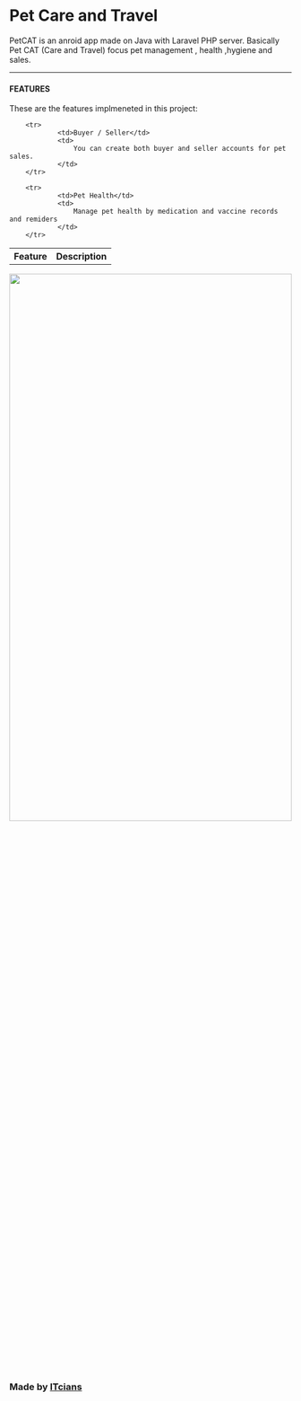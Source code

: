<h1>Pet Care and Travel</h1>
<p>PetCAT is an anroid app made on Java with Laravel PHP server. Basically Pet CAT (Care and Travel) focus pet
        management , health ,hygiene and sales.</p>
<hr>
    <h4>FEATURES</h4>
    <p>These are the features implmeneted in this project:</p>
    <table>
        <tr>
                <th>Feature</th>
                <th>Description</th>
        </tr>
        
        <tr>
                <td>Buyer / Seller</td>
                <td>
                    You can create both buyer and seller accounts for pet sales.
                </td>
        </tr>
        
        <tr>
                <td>Pet Health</td>
                <td>
                    Manage pet health by medication and vaccine records and remiders
                </td>
        </tr>
</table>
<img src='https://itcians.com/wp-content/uploads/2022/02/Logo-of-ITcians-01-scaled.jpg'
        style="width:100%;height:50%">
    <h3>Made by <a href='https://itcians.com'>ITcians</a></h3><br>

